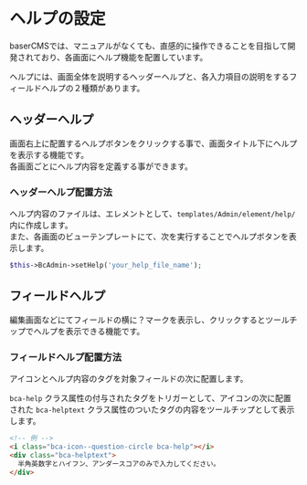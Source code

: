 # ヘルプの設定

baserCMSでは、マニュアルがなくても、直感的に操作できることを目指して開発されており、各画面にヘルプ機能を配置しています。

ヘルプには、画面全体を説明するヘッダーヘルプと、各入力項目の説明をするフィールドヘルプの２種類があります。

## ヘッダーヘルプ
画面右上に配置するヘルプボタンをクリックする事で、画面タイトル下にヘルプを表示する機能です。  
各画面ごとにヘルプ内容を定義する事ができます。

### ヘッダーヘルプ配置方法
ヘルプ内容のファイルは、エレメントとして、`templates/Admin/element/help/` 内に作成します。  
また、各画面のビューテンプレートにて、次を実行することでヘルプボタンを表示します。

```php
$this->BcAdmin->setHelp('your_help_file_name');
```

 
## フィールドヘルプ
編集画面などにてフィールドの横に？マークを表示し、クリックするとツールチップでヘルプを表示できる機能です。

### フィールドヘルプ配置方法
アイコンとヘルプ内容のタグを対象フィールドの次に配置します。

`bca-help` クラス属性の付与されたタグをトリガーとして、アイコンの次に配置された `bca-helptext` クラス属性のついたタグの内容をツールチップとして表示します。

```html
<!-- 例 -->
<i class="bca-icon--question-circle bca-help"></i>
<div class="bca-helptext">
  半角英数字とハイフン、アンダースコアのみで入力してください。
</div>
```


